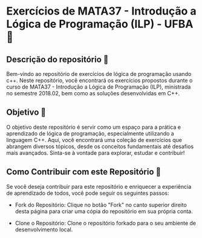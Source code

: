 # Exercícios de MATA37 - Introdução a Lógica de Programação (ILP) - UFBA 🚀

## Descrição do repositório 📝

Bem-vindo ao repositório de exercícios de lógica de programação usando c++. Neste repositório, você encontrará os exercícios propostos durante o curso de MATA37 - Introdução a Lógica de Programação (ILP), ministrada no semestre 2018.02, bem como as soluções desenvolvidas em C++.

## Objetivo 🎯

O objetivo deste repositório é servir como um espaço para a prática e aprendizado de lógica de programação, especialmente utilizando a linguagem C++. Aqui, você encontrará uma coleção de exercícios que abrangem diversos tópicos, desde os conceitos fundamentais até desafios mais avançados. Sinta-se à vontade para explorar, estudar e contribuir!

## Como Contribuir com este Repositório 🤝

Se você deseja contribuir para este repositório e enriquecer a experiência de aprendizado de todos, você pode seguir os seguintes passos:

- Fork do Repositório: Clique no botão "Fork" no canto superior direito desta página para criar uma cópia do repositório em sua própria conta.

- Clone o Repositório: Clone o repositório forkado para o seu ambiente de desenvolvimento local.
